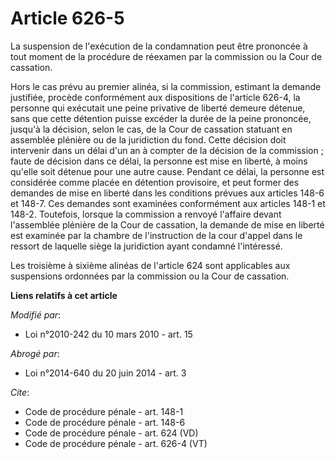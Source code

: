 # Article 626-5

La suspension de l'exécution de la condamnation peut être prononcée à tout moment de la procédure de réexamen par la
commission ou la Cour de cassation. 

Hors le cas prévu au premier alinéa, si la commission, estimant la demande justifiée, procède conformément aux dispositions
de l'article 626-4, la personne qui exécutait une peine privative de liberté demeure détenue, sans que cette détention puisse
excéder la durée de la peine prononcée, jusqu'à la décision, selon le cas, de la Cour de cassation statuant en assemblée
plénière ou de la juridiction du fond. Cette décision doit intervenir dans un délai d'un an à compter de la décision de la
commission ; faute de décision dans ce délai, la personne est mise en liberté, à moins qu'elle soit détenue pour une autre
cause. Pendant ce délai, la personne est considérée comme placée en détention provisoire, et peut former des demandes de mise
en liberté dans les conditions prévues aux articles 148-6 et 148-7. Ces demandes sont examinées conformément aux articles
148-1 et 148-2. Toutefois, lorsque la commission a renvoyé l'affaire devant l'assemblée plénière de la Cour de cassation, la
demande de mise en liberté est examinée par la chambre de l'instruction de la cour d'appel dans le ressort de laquelle siège
la juridiction ayant condamné l'intéressé. 

Les troisième à sixième alinéas de l'article 624 sont applicables aux suspensions ordonnées par la commission ou la Cour de
cassation.

**Liens relatifs à cet article**

_Modifié par_:

  - Loi n°2010-242 du 10 mars 2010 - art. 15

_Abrogé par_:

  - Loi n°2014-640 du 20 juin 2014 - art. 3

_Cite_:

  - Code de procédure pénale - art. 148-1
  - Code de procédure pénale - art. 148-6
  - Code de procédure pénale - art. 624 (VD)
  - Code de procédure pénale - art. 626-4 (VT)
